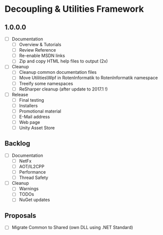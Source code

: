 # Decoupling & Utilities Framework

## 1.0.0.0

- [ ] Documentation
  - [ ] Overview & Tutorials
  - [ ] Review Reference
  - [ ] Re-enable MSDN links
  - [ ] Zip and copy HTML help files to output (2x)
- [ ] Cleanup
  - [ ] Cleanup common documentation files
  - [ ] Move Utilities\Wpf in RotenInformatik to RotenInformatik namespace
  - [ ] Treeify some namespaces
  - [ ] ReSharper cleanup (after update to 2017.1 !)
- [ ] Release
  - [ ] Final testing
  - [ ] Installers
  - [ ] Promotional material
  - [ ] E-Mail address
  - [ ] Web page
  - [ ] Unity Asset Store

## Backlog

- [ ] Documentation
  - [ ] NetFx
  - [ ] AOT/IL2CPP
  - [ ] Performance
  - [ ] Thread Safety
- [ ] Cleanup
  - [ ] Warnings
  - [ ] TODOs
  - [ ] NuGet updates

## Proposals

- [ ] Migrate Common to Shared (own DLL using .NET Standard)
